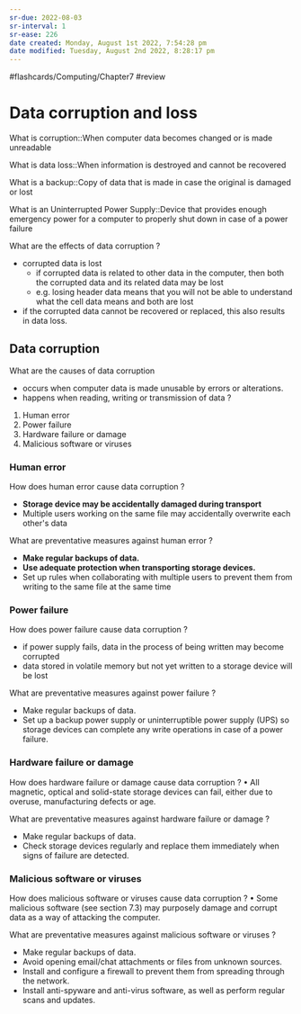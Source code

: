 ```yaml
---
sr-due: 2022-08-03
sr-interval: 1
sr-ease: 226
date created: Monday, August 1st 2022, 7:54:28 pm
date modified: Tuesday, August 2nd 2022, 8:28:17 pm
---
```


#flashcards/Computing/Chapter7 #review

# Data corruption and loss

What is corruption::When computer data becomes changed or is made unreadable
<!--SR:!2022-08-07,3,230-->

What is data loss::When information is destroyed and cannot be recovered
<!--SR:!2022-08-05,1,210-->

What is a backup::Copy of data that is made in case the original is damaged or lost
<!--SR:!2022-08-05,1,214-->

What is an Uninterrupted Power Supply::Device that provides enough emergency power for a computer to properly shut down in case of a power failure
<!--SR:!2022-08-11,7,244-->

What are the effects of data corruption
?
- corrupted data is lost
	- if corrupted data is related to other data in the computer, then both the corrupted data and its related data may be lost
	- e.g. losing header data means that you will not be able to understand what the cell data means and both are lost
- if the corrupted data cannot be recovered or replaced, this also results in data loss.
<!--SR:!2022-08-05,1,214-->

## Data corruption

What are the causes of data corruption
- occurs when computer data is made unusable by errors or alterations.
- happens when reading, writing or transmission of data
?
1. Human error
2. Power failure
3. Hardware failure or damage
4. Malicious software or viruses
<!--SR:!2022-08-06,2,234-->

### Human error

How does human error cause data corruption
?
 - **Storage device may be accidentally damaged during transport**
 - Multiple users working on the same file may accidentally overwrite each other's data
<!--SR:!2022-08-05,1,210-->

What are preventative measures against human error
?
 - **Make regular backups of data.**
 - **Use adequate protection when transporting storage devices.**
 - Set up rules when collaborating with multiple users to prevent them from writing to the same file at the same time
<!--SR:!2022-08-05,1,214-->

### Power failure

How does power failure cause data corruption
?
- if power supply fails, data in the process of being written may become corrupted
- data stored in volatile memory but not yet written to a storage device will be lost
<!--SR:!2022-08-06,2,229-->

What are preventative measures against power failure
?
- Make regular backups of data.
- Set up a backup power supply or uninterruptible power supply (UPS) so storage devices can complete any write operations in case of a power failure.
<!--SR:!2022-08-06,2,234-->

### Hardware failure or damage

How does hardware failure or damage cause data corruption
?
• All magnetic, optical and solid-state storage devices can fail, either due to overuse, manufacturing defects or age.


What are preventative measures against hardware failure or damage
?
- Make regular backups of data.
- Check storage devices regularly and replace them immediately when signs of failure are detected.
<!--SR:!2022-08-05,1,214-->

### Malicious software or viruses

How does malicious software or viruses cause data corruption
?
• Some malicious software (see section 7.3) may purposely damage and corrupt data as a way of attacking the computer.
<!--SR:!2022-08-05,1,214-->

What are preventative measures against malicious software or viruses
?
- Make regular backups of data.
- Avoid opening email/chat attachments or files from unknown sources.
- Install and configure a firewall to prevent them from spreading through the network.
- Install anti-spyware and anti-virus software, as well as perform regular scans and updates.
<!--SR:!2022-08-05,1,214-->